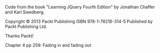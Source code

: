Code from the book "Learning JQuery Fourth Edition" by Jonathan Chaffer and Karl Swedberg.

Copyright © 2013 Packt Publishing  ISBN 978-1-78216-314-5  Published by Packt Publishing Ltd.

Thanks Packt!

Chapter 4 pp 259: Fading in and fading out 
